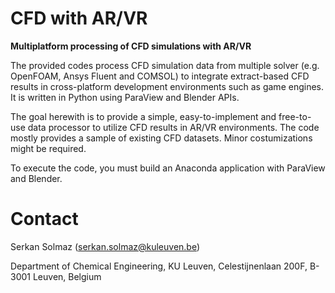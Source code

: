 # CFD with AR/VR 
**Multiplatform processing of CFD simulations with AR/VR**

The provided codes process CFD simulation data from multiple solver (e.g. OpenFOAM, Ansys Fluent and COMSOL) to integrate extract-based CFD results in cross-platform development environments such as game engines. It is written in Python using ParaView and Blender APIs. 

The goal herewith is to provide a simple, easy-to-implement and free-to-use data processor to utilize CFD results in AR/VR environments. The code mostly provides a sample of existing CFD datasets. Minor costumizations might be required.

To execute the code, you must build an Anaconda application with ParaView and Blender.

# Contact
Serkan Solmaz (serkan.solmaz@kuleuven.be)

Department of Chemical Engineering, KU Leuven, Celestijnenlaan 200F, B-3001 Leuven, Belgium

